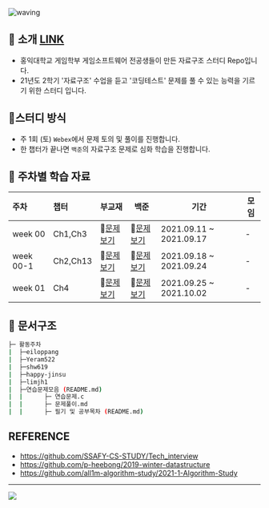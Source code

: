 ![waving](https://capsule-render.vercel.app/api?type=waving&height=200&text=Data-Structure&fontAlign=70&fontAlignY=35&color=gradient)

## 📣 소개 [LINK](https://woolly-lavender-310.notion.site/C-743cb8a5eae34c9da5bafafbe80ea6d0)

- 홍익대학교 게임학부 게임소프트웨어 전공생들이 만든 자료구조 스터디 Repo입니다.
- 21년도 2학기 '자료구조' 수업을 듣고 '코딩테스트' 문제를 풀 수 있는 능력을 기르기 위한 스터디 입니다.



## 📝스터디 방식

- 주 1회 (토) `Webex`에서 문제 토의 및 풀이를 진행합니다.
- 한 챕터가 끝나면 `백준`의 자료구조 문제로 심화 학습을 진행합니다. 



## 📁 주차별 학습 자료

| 주차      | 챕터     | 부교재        | 백준          | 기간                    | 모임 |
| :-------- | :------- | ------------- | ------------- | ----------------------- | ---- |
| week 00   | Ch1,Ch3  | 📒[문제보기]() | 📄[문제보기]() | 2021.09.11 ~ 2021.09.17 | -    |
| week 00-1 | Ch2,Ch13 | 📒[문제보기]() | 📄[문제보기]() | 2021.09.18 ~ 2021.09.24 | -    |
| week 01   | Ch4      | 📒[문제보기]() | 📄[문제보기]() | 2021.09.25 ~ 2021.10.02 | -    |



## 📑 문서구조

```sh
├─ 활동주차
|  ├─eiloppang
|  ├─Yeram522
|  ├─shw619
|  ├─happy-jinsu
|  ├─limjh1
|  ├─연습문제모음 (README.md)
|  |      ├─ 연습문제.c 
|  |      ├─ 문제풀이.md
|  |      ├─ 필기 및 공부목차 (README.md)
```



##  REFERENCE

- https://github.com/SSAFY-CS-STUDY/Tech_interview
- https://github.com/p-heebong/2019-winter-datastructure
- https://github.com/all1m-algorithm-study/2021-1-Algorithm-Study

---
<a href="https://github.com/SDC-GS-STUDY/21-autumn-datastructure-study/graphs/contributors">
  <img src="https://contrib.rocks/image?repo=SDC-GS-STUDY/21-autumn-datastructure-study" />
</a>
